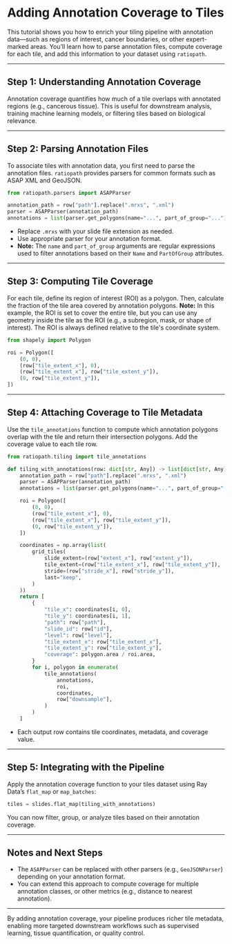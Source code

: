 # Adding Annotation Coverage to Tiles

This tutorial shows you how to enrich your tiling pipeline with annotation data—such as regions of interest, cancer boundaries, or other expert-marked areas. You’ll learn how to parse annotation files, compute coverage for each tile, and add this information to your dataset using `ratiopath`.

---

## Step 1: Understanding Annotation Coverage

Annotation coverage quantifies how much of a tile overlaps with annotated regions (e.g., cancerous tissue). This is useful for downstream analysis, training machine learning models, or filtering tiles based on biological relevance.

---

## Step 2: Parsing Annotation Files

To associate tiles with annotation data, you first need to parse the annotation files. `ratiopath` provides parsers for common formats such as ASAP XML and GeoJSON.

```python
from ratiopath.parsers import ASAPParser

annotation_path = row["path"].replace(".mrxs", ".xml")
parser = ASAPParser(annotation_path)
annotations = list(parser.get_polygons(name="...", part_of_group="..."))
```

- Replace `.mrxs` with your slide file extension as needed.
- Use appropriate parser for your annotation format.
- **Note:** The `name` and `part_of_group` arguments are regular expressions used to filter annotations based on their `Name` and `PartOfGroup` attributes.

---

## Step 3: Computing Tile Coverage

For each tile, define its region of interest (ROI) as a polygon. Then, calculate the fraction of the tile area covered by annotation polygons.
**Note:** In this example, the ROI is set to cover the entire tile, but you can use any geometry inside the tile as the ROI (e.g., a subregion, mask, or shape of interest). The ROI is always defined relative to the tile's coordinate system.


```python
from shapely import Polygon

roi = Polygon([
    (0, 0),
    (row["tile_extent_x"], 0),
    (row["tile_extent_x"], row["tile_extent_y"]),
    (0, row["tile_extent_y"]),
])
```

---

## Step 4: Attaching Coverage to Tile Metadata

Use the `tile_annotations` function to compute which annotation polygons overlap with the tile and return their intersection polygons. Add the coverage value to each tile row.

```python
from ratiopath.tiling import tile_annotations

def tiling_with_annotations(row: dict[str, Any]) -> list[dict[str, Any]]:
    annotation_path = row["path"].replace(".mrxs", ".xml")
    parser = ASAPParser(annotation_path)
    annotations = list(parser.get_polygons(name="...", part_of_group="..."))

    roi = Polygon([
        (0, 0),
        (row["tile_extent_x"], 0),
        (row["tile_extent_x"], row["tile_extent_y"]),
        (0, row["tile_extent_y"]),
    ])

    coordinates = np.array(list(
        grid_tiles(
            slide_extent=(row["extent_x"], row["extent_y"]),
            tile_extent=(row["tile_extent_x"], row["tile_extent_y"]),
            stride=(row["stride_x"], row["stride_y"]),
            last="keep",
        )
    ))
    return [
        {
            "tile_x": coordinates[i, 0],
            "tile_y": coordinates[i, 1],
            "path": row["path"],
            "slide_id": row["id"],
            "level": row["level"],
            "tile_extent_x": row["tile_extent_x"],
            "tile_extent_y": row["tile_extent_y"],
            "coverage": polygon.area / roi.area,
        }
        for i, polygon in enumerate(
            tile_annotations(
                annotations,
                roi,
                coordinates,
                row["downsample"],
            )
        )
    ]
```

- Each output row contains tile coordinates, metadata, and coverage value.

---

## Step 5: Integrating with the Pipeline

Apply the annotation coverage function to your tiles dataset using Ray Data’s `flat_map` or `map_batches`:

```python
tiles = slides.flat_map(tiling_with_annotations)
```

You can now filter, group, or analyze tiles based on their annotation coverage.

---

## Notes and Next Steps

- The `ASAPParser` can be replaced with other parsers (e.g., `GeoJSONParser`) depending on your annotation format.
- You can extend this approach to compute coverage for multiple annotation classes, or other metrics (e.g., distance to nearest annotation).

---

By adding annotation coverage, your pipeline produces richer tile metadata, enabling more targeted downstream workflows such as supervised learning, tissue quantification, or quality control.
